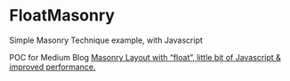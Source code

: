 # FloatMasonry
Simple Masonry Technique example, with Javascript

POC for Medium Blog [Masonry Layout with “float”, little bit of Javascript & improved performance.](https://medium.com/@js.rodrigues/masonry-with-float-js-and-performance-91c4497bf8ca)
